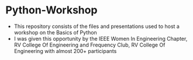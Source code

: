 # Python-Workshop

- This repository consists of the files and presentations used to host a workshop on the Basics of Python
- I was given this opportunity by the IEEE Women In Engineering Chapter, RV College Of Engineering and Frequency Club, RV College Of Engineering with almost 200+ participants
